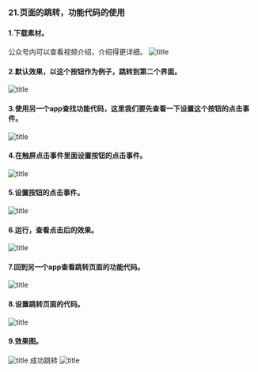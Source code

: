 ### 21.页面的跳转，功能代码的使用
#### 1.下载素材。
公众号内可以查看视频介绍，介绍得更详细。
![title](https://raw.githubusercontent.com/JSZNopi/JSZImage/master/gitnote/2019/10/30/WXCODE-1572446034519.jpeg)

#### 2.默认效果，以这个按钮作为例子，跳转到第二个界面。
![title](https://raw.githubusercontent.com/JSZNopi/JSZImage/master/gitnote/2019/11/27/1-1574864927496.png)

#### 3.使用另一个app查找功能代码，这里我们要先查看一下设置这个按钮的点击事件。
![title](https://raw.githubusercontent.com/JSZNopi/JSZImage/master/gitnote/2019/11/27/2-1574864971203.png)

#### 4.在触屏点击事件里面设置按钮的点击事件。
![title](https://raw.githubusercontent.com/JSZNopi/JSZImage/master/gitnote/2019/11/27/3-1574865025016.png)

#### 5.设置按钮的点击事件。
![title](https://raw.githubusercontent.com/JSZNopi/JSZImage/master/gitnote/2019/11/27/4-1574865083935.png)

#### 6.运行，查看点击后的效果。
![title](https://raw.githubusercontent.com/JSZNopi/JSZImage/master/gitnote/2019/11/27/5-1574865075008.png)

#### 7.回到另一个app查看跳转页面的功能代码。
![title](https://raw.githubusercontent.com/JSZNopi/JSZImage/master/gitnote/2019/11/27/7-1574865155412.png)

#### 8.设置跳转页面的代码。
![title](https://raw.githubusercontent.com/JSZNopi/JSZImage/master/gitnote/2019/11/27/8-1574865191383.png)

#### 9.效果图。
![title](https://raw.githubusercontent.com/JSZNopi/JSZImage/master/gitnote/2019/11/27/9-1574865208848.png)
成功跳转
![title](https://raw.githubusercontent.com/JSZNopi/JSZImage/master/gitnote/2019/11/27/10-1574865219051.png)